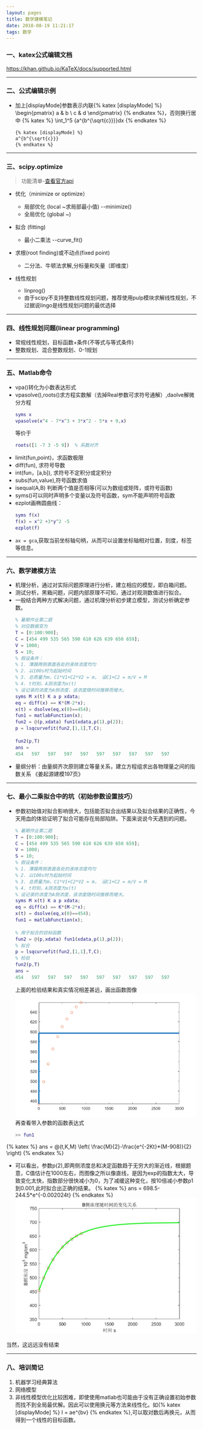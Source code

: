 ```yaml
---
layout: pages
title: 数学建模笔记
date: 2018-08-19 11:21:17
tags: 数学
---
```

### 一、katex公式编辑文档
https://khan.github.io/KaTeX/docs/supported.html
***
### 二、公式编辑示例
- 加上[displayMode]参数表示内联{% katex [displayMode] %}
\begin{pmatrix}
   a & b \\
   c & d
\end{pmatrix}
{% endkatex %}，否则换行居中
{% katex %}
\int_1^5 {a^{b^{\sqrt{c}}}}dx
{% endkatex %}
    ```katex
    {% katex [displayMode] %}
    a^{b^{\sqrt{c}}}
    {% endkatex %}
    ```
***
### 三、scipy.optimize

> 功能清单-[查看官方api](https://docs.scipy.org/doc/scipy-1.1.0/reference/optimize.html#module-scipy.optimize)

- 优化（minimize or optimize）
    - 局部优化 (local ~求局部最小值) --minimize()
    - 全局优化 (global ~)

- 拟合 (fitting)
    - 最小二乘法 --curve_fit() 

- 求根(root finding)或不动点(fixed point)
    - 二分法、牛顿法求解,分标量和矢量（即维度）

- 线性规划
    - linprog()
    - 由于scipy不支持整数线性规划问题，推荐使用pulp模块求解线性规划，不过据说lingo是线性规划问题的最优选择
***
### 四、线性规划问题(linear programming)
- 常规线性规划，目标函数+条件(不等式与等式条件)
- 整数规划、混合整数规划、0-1规划
***
### 五、Matlab命令
- vpa()转化为小数表达形式
- vpasolve(),roots()求方程实数解（去掉Real参数可求符号通解）,daolve解微分方程
    ```matlab
    syms x
    vpasolve(x^4 - 7*x^3 + 3*x^2 - 5*x + 9,x)
    ```
    等价于
    ```matlab
    roots([1 -7 3 -5 9])  % 系数对齐
    ```
- limit(fun,point)，求函数极限
- diff(fun), 求符号导数
- int(fun，[a,b]), 求符号不定积分或定积分
- subs(fun,value),符号函数求值
- isequal(A,B) 判断两个值是否相等(可以为数组或矩阵，或符号函数)
- syms()可以同时声明多个变量以及符号函数，sym不能声明符号函数
- ezplot画椭圆曲线：
    ```matlab
    syms f(x)
    f(x) = x^2 +3*y^2 -5
    ezplot(f)
    ```
- `ax = gca`,获取当前坐标轴句柄，从而可以设置坐标轴相对位置，刻度，标签等信息。
***
### 六、数学建模方法
- 机理分析，通过对实际问题原理进行分析，建立相应的模型，即白箱问题。
- 测试分析，黑箱问题，问题内部原理不可知，通过对观测数值进行拟合。
- 一般结合两种方式解决问题，通过机理分析初步建立模型，测试分析确定参数。
    ```matlab
    % 暑期作业第二题
    % 对应数据变为
    T = [0:100:900];
    C = [454 499 535 565 590 610 626 639 650 659];
    V = 1000;
    S = 10;
    % 假设条件：
    % 1. 薄膜两侧表面各处的液体浓度均匀
    % 2. 以100s时为起始时间
    % 3. 总质量为m，C1*V1+C2*V2 = m， 设C1+C2 = m/V = M
    % 4. t时刻，A测浓度为x(t)
    % 设记录的浓度为A侧浓度，该浓度随时间推移而增大。
    syms M x(t) K a p xdata;
    eq = diff(x) == K*(M-2*x);
    x(t) = dsolve(eq,x(0)==454);
    fun1 = matlabFunction(x);
    fun2 = @(p,xdata) fun1(xdata,p(1),p(2));
    p = lsqcurvefit(fun2,[1,1],T,C);

    fun2(p,T)
    ans =
    454   597   597   597   597   597   597   597   597   597
    ```
- 量纲分析：由量纲齐次原则建立等量关系，建立方程组求出各物理量之间的指数关系 《姜起源建模197页》
***
### 七、最小二乘拟合中的坑（初始参数设置技巧）
-  参数初始值对拟合影响很大，包括能否拟合出结果以及拟合结果的正确性，今天用血的体验证明了拟合可能存在局部陷阱。下面来说说今天遇到的问题。
    ```matlab
    % 暑期作业第二题
    T = [0:100:900];
    C = [454 499 535 565 590 610 626 639 650 659];
    V = 1000;
    S = 10;
    % 假设条件：
    % 1. 薄膜两侧表面各处的液体浓度均匀
    % 2. 以100s时为起始时间
    % 3. 总质量为m，C1*V1+C2*V2 = m， 设C1+C2 = m/V = M
    % 4. t时刻，A测浓度为x(t)
    % 设记录的浓度为A侧浓度，该浓度随时间推移而增大。
    syms M x(t) K a p xdata;
    eq = diff(x) == K*(M-2*x);
    x(t) = dsolve(eq,x(0)==454);
    fun1 = matlabFunction(x);

    % 用于拟合的目标函数
    fun2 = @(p,xdata) fun1(xdata,p(1),p(2));
    % 拟合
    p = lsqcurvefit(fun2,[1,1],T,C);
    % 检验
    fun2(p,T)
    ans =
    454   597   597   597   597   597   597   597   597   597
    ```
    上面的检验结果和真实情况相差甚远，画出函数图像
    ![fig](https://raw.githubusercontent.com/geekhch/hexo/master/images/auto/math_1.png)
    再查看带入参数的函数表达式
    ```MATLAB
    >> fun1
    ```
{% katex %}
ans = @(t,K,M)  \left( \frac{M}{2}-\frac{e^{-2Kt}*(M-908)}{2} \right)
{% endkatex %}
- 可以看出，参数p(2),即两侧浓度总和决定函数趋于无穷大的渐近线，根据题意，C值估计在1000左右，而图像之所以像直线，是因为exp的指数太大，导致变化太快，指数部分很快减小为0，为了减缓这种变化，按10倍减小参数p1到0.001,此时拟合出正确的结果。
{% katex %}
ans = 698.5-244.5*e^{-0.002024t}
{% endkatex %}
    ![fig2](https://raw.githubusercontent.com/geekhch/hexo/master/images/auto/math_2.jpg?raw=true)

当然，这远远没有结束

***
### 八、培训简记
1. 机器学习经典算法
2. 网络模型
3. 非线性模型优化比较困难，即使使用matlab也可能由于没有正确设置初始参数而找不到全局最优解。因此可以使用换元等方法来线性化。如{% katex [displayMode] %}
I = ae^{bv}
{% endkatex %},可以取对数后再换元，从而得到一个线性的目标函数。